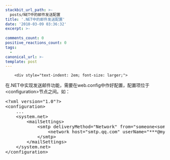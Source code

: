 ```yaml
---
stackbit_url_path: >-
  posts/NET中的邮件发送配置
title: '.NET中的邮件发送配置'
date: '2010-03-09 03:36:32'
excerpt: >-
  
comments_count: 0
positive_reactions_count: 0
tags: 
  - 
canonical_url: >-
template: post
---
```


        <div style="text-indent: 2em; font-size: larger;">
<p>在.NET中实现发送邮件功能，需要在web.config中作好配置，配置项位于&lt;configuration&gt;节点之间。如：</p>
<div style="text-indent: 0;">
<pre class="brush: xml">&lt;?xml version="1.0"?&gt;
&lt;configuration&gt;
    ...
    &lt;system.net&gt;
        &lt;mailSettings&gt;
            &lt;smtp deliveryMethod="Network" from="someone&lt;someone@myfootprints.cn&gt;"&gt;
                &lt;network host="smtp.qq.com" userName="***@myfootprints.cn" password="***"/&gt;
            &lt;/smtp&gt;
        &lt;/mailSettings&gt;
    &lt;/system.net&gt;
&lt;/configuration&gt;
</pre>
</div>
</div>
      